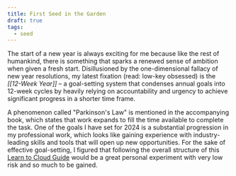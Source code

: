 ```yaml
---
title: First Seed in the Garden
draft: true
tags:
  - seed
---
```

The start of a new year is always exciting for me because like the rest of humankind, there is something that sparks a renewed sense of ambition when given a fresh start. Disillusioned by the one-dimensional fallacy of new year resolutions, my latest fixation  (read: low-key obsessed) is the *[[12-Week Year]]* – a goal-setting system that condenses annual goals into 12-week cycles by heavily relying on accountability and urgency to achieve significant progress in a shorter time frame.

A phenomenon called "Parkinson's Law" is mentioned in the accompanying book, which states that work expands to fill the time available to complete the task. One of the goals I have set for 2024 is a substantial progression in my professional work, which looks like gaining experience with industry-leading skills and tools that will open up new opportunities. For the sake of effective goal-setting, I figured that following the overall structure of this [Learn to Cloud Guide](https://learntocloud.guide) would be a great personal experiment with very low risk and so much to be gained.